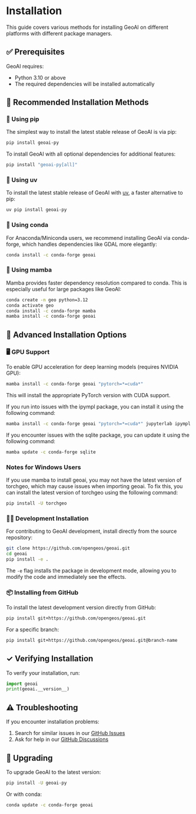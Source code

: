# Installation

This guide covers various methods for installing GeoAI on different platforms with different package managers.

## ✅ Prerequisites

GeoAI requires:

-   Python 3.10 or above
-   The required dependencies will be installed automatically

## 🚀 Recommended Installation Methods

### 🐍 Using pip

The simplest way to install the latest stable release of GeoAI is via pip:

```bash
pip install geoai-py
```

To install GeoAI with all optional dependencies for additional features:

```bash
pip install "geoai-py[all]"
```

### 🐍 Using uv

To install the latest stable release of GeoAI with [uv](https://docs.astral.sh/uv), a faster alternative to pip:

```bash
uv pip install geoai-py
```

### 🐼 Using conda

For Anaconda/Miniconda users, we recommend installing GeoAI via conda-forge, which handles dependencies like GDAL more elegantly:

```bash
conda install -c conda-forge geoai
```

### 🦡 Using mamba

Mamba provides faster dependency resolution compared to conda. This is especially useful for large packages like GeoAI:

```bash
conda create -n geo python=3.12
conda activate geo
conda install -c conda-forge mamba
mamba install -c conda-forge geoai
```

## 🔧 Advanced Installation Options

### 🖥️ GPU Support

To enable GPU acceleration for deep learning models (requires NVIDIA GPU):

```bash
mamba install -c conda-forge geoai "pytorch=*=cuda*"
```

This will install the appropriate PyTorch version with CUDA support.

If you run into issues with the ipympl package, you can install it using the following command:

```bash
mamba install -c conda-forge geoai "pytorch=*=cuda*" jupyterlab ipympl
```

If you encounter issues with the sqlite package, you can update it using the following command:

```bash
mamba update -c conda-forge sqlite
```

### Notes for Windows Users

If you use mamba to install geoai, you may not have the latest version of torchgeo, which may cause issues when importing geoai. To fix this, you can install the latest version of torchgeo using the following command:

```bash
pip install -U torchgeo
```

### 👩‍💻 Development Installation

For contributing to GeoAI development, install directly from the source repository:

```bash
git clone https://github.com/opengeos/geoai.git
cd geoai
pip install -e .
```

The `-e` flag installs the package in development mode, allowing you to modify the code and immediately see the effects.

### 📦 Installing from GitHub

To install the latest development version directly from GitHub:

```bash
pip install git+https://github.com/opengeos/geoai.git
```

For a specific branch:

```bash
pip install git+https://github.com/opengeos/geoai.git@branch-name
```

## ✓ Verifying Installation

To verify your installation, run:

```python
import geoai
print(geoai.__version__)
```

## ⚠️ Troubleshooting

If you encounter installation problems:

1. Search for similar issues in our [GitHub Issues](https://github.com/opengeos/geoai/issues)
2. Ask for help in our [GitHub Discussions](https://github.com/opengeos/geoai/discussions)

## 🔄 Upgrading

To upgrade GeoAI to the latest version:

```bash
pip install -U geoai-py
```

Or with conda:

```bash
conda update -c conda-forge geoai
```
